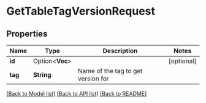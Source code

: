 # GetTableTagVersionRequest

## Properties

Name | Type | Description | Notes
------------ | ------------- | ------------- | -------------
**id** | Option<**Vec<String>**> |  | [optional]
**tag** | **String** | Name of the tag to get version for | 

[[Back to Model list]](../README.md#documentation-for-models) [[Back to API list]](../README.md#documentation-for-api-endpoints) [[Back to README]](../README.md)


